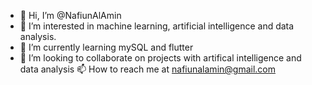 - 👋 Hi, I’m @NafiunAlAmin
- 👀 I’m interested in machine learning, artificial intelligence and data analysis.
- 🌱 I’m currently learning mySQL and flutter
- 💞️ I’m looking to collaborate on projects with artifical intelligence and data analysis
📫 How to reach me at nafiunalamin@gmail.com

<!---
NafiunAlAmin/NafiunAlAmin is a ✨ special ✨ repository because its `README.md` (this file) appears on your GitHub profile.
You can click the Preview link to take a look at your changes.
--->
